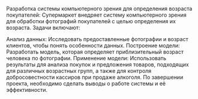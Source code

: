Разработка системы компьютерного зрения для определения возраста покупателей: Супермаркет внедряет систему компьютерного зрения для обработки фотографий покупателей с целью определения их возраста. Задачи включают:

Анализ данных: Исследовать предоставленные фотографии и возраст клиентов, чтобы понять особенности данных.
Построение модели: Разработать модель, которая определяет приблизительный возраст человека по фотографии.
Применение модели: Использовать результаты для анализа покупок и предложения товаров, подходящих для различных возрастных групп, а также для контроля добросовестности кассиров при продаже алкоголя.
По завершении проекта, необходимо сделать выводы о работе системы и её эффективности.